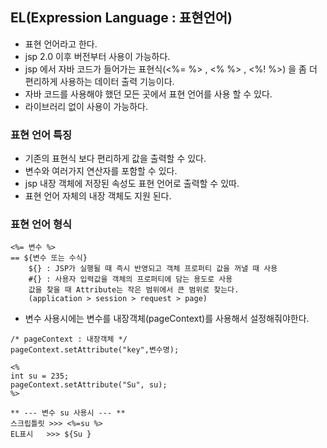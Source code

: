 ## EL(Expression Language : 표현언어)

- 표현 언어라고 한다.
- jsp 2.0 이후 버전부터 사용이 가능하다.
- jsp 에서 자바 코드가 들어가는 표현식(<%= %> , <% %> , <%! %>) 을 좀 더 편리하게 사용하는 데이터 출력 기능이다.
- 자바 코드를 사용해야 했던 모든 곳에서 표현 언어를 사용 할 수 있다.
- 라이브러리 없이 사용이 가능하다.

### 표현 언어 특징

- 기존의 표현식 보다 편리하게 값을 출력할 수 있다.
- 변수와 여러가지 연산자를 포함할 수 있다.
- jsp 내장 객체에 저장된 속성도 표현 언어로 출력할 수 있따.
- 표현 언어 자체의 내장 객체도 지원 된다.

### 표현 언어 형식

```
<%= 변수 %>
== ${변수 또는 수식}
    ${} : JSP가 실행될 때 즉시 반영되고 객체 프로퍼티 값을 꺼낼 때 사용
    #{} : 사용자 입력값을 객체의 프로퍼티에 담는 용도로 사용
    값을 찾을 때 Attribute는 작은 범위에서 큰 범위로 찾는다.
    (application > session > request > page)
```

- 변수 사용시에는 변수를 내장객체(pageContext)를 사용해서 설정해줘야한다.

```
/* pageContext : 내장객체 */
pageContext.setAttribute("key",변수명);

<%
int su = 235;
pageContext.setAttribute("Su", su);
%>

** --- 변수 su 사용시 --- **
스크립틀릿 >>> <%=su %>
EL표시   >>> ${Su }
```
